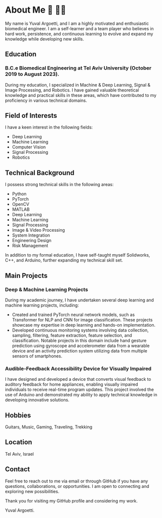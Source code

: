 # About Me 🎸 🧑‍💻
My name is Yuval Argoetti, and I am a highly motivated and enthusiastic biomedical engineer. I am a self-learner and a team player who believes in hard work, persistence, and continuous learning to evolve and expand my knowledge while developing new skills.

## Education
### B.C.e Biomedical Engineering at Tel Aviv University (October 2019 to August 2023). 
During my education, I specialized in Machine & Deep Learning, Signal & Image Processing, and Robotics. I have gained valuable theoretical knowledge and practical skills in these areas, which have contributed to my proficiency in various technical domains.

## Field of Interests
I have a keen interest in the following fields:

* Deep Learning
* Machine Learning
* Computer Vision
* Signal Processing
* Robotics

## Technical Background
I possess strong technical skills in the following areas:

* Python
* PyTorch
* OpenCV
* MATLAB
* Deep Learning
* Machine Learning
* Signal Processing
* Image & Video Processing
* System Integration
* Engineering Design
* Risk Management

In addition to my formal education, I have self-taught myself Solidworks, C++, and Arduino, further expanding my technical skill set.

## Main Projects
### Deep & Machine Learning Projects
During my academic journey, I have undertaken several deep learning and machine learning projects, including:

- Created and trained PyTorch neural network models, such as Transformer for NLP and CNN for image classification. These projects showcase my expertise in deep learning and hands-on implementation.
- Developed continuous monitoring systems involving data collection, sampling, filtering, feature extraction, feature selection, and classification. Notable projects in this domain include hand gesture prediction using gyroscope and accelerometer data from a wearable device and an activity prediction system utilizing data from multiple sensors of smartphones.

### Audible-Feedback Accessibility Device for Visually Impaired
I have designed and developed a device that converts visual feedback to auditory feedback for home appliances, enabling visually impaired individuals to receive real-time program updates. This project involved the use of Arduino and demonstrated my ability to apply technical knowledge in developing innovative solutions.

## Hobbies
Guitars, Music, Gaming, Traveling, Trekking

## Location
Tel Aviv, Israel

## Contact
Feel free to reach out to me via email or through GitHub if you have any questions, collaborations, or opportunities. I am open to connecting and exploring new possibilities.

Thank you for visiting my GitHub profile and considering my work.

Yuval Argoetti.
<!--
**Yuvalmaster/Yuvalmaster** is a ✨ _special_ ✨ repository because its `README.md` (this file) appears on your GitHub profile.

Here are some ideas to get you started:

- 🔭 I’m currently working on ...
- 🌱 I’m currently learning ...
- 👯 I’m looking to collaborate on ...
- 🤔 I’m looking for help with ...
- 💬 Ask me about ...
- 📫 How to reach me: ...
- 😄 Pronouns: ...
- ⚡ Fun fact: ...
-->

